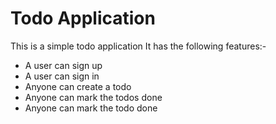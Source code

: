 # Todo Application 
This is a simple todo application 
It has the following features:- 
- A user can sign up 
- A user can sign in 
- Anyone can create a todo 
- Anyone can mark the todos done 
- Anyone can mark the todo done